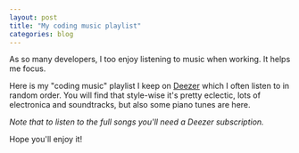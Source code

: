 ```yaml
---
layout: post
title: "My coding music playlist"
categories: blog
---
```


As so many developers, I too enjoy listening to music when working. It helps me focus.

Here is my "coding music" playlist I keep on [Deezer](http://www.deezer.com) which I often listen to in random order.
You will find that style-wise it's pretty eclectic, lots of electronica and soundtracks, but also some piano tunes are here.

_Note that to listen to the full songs you'll need a Deezer subscription._

Hope you'll enjoy it!

<script>
	(function(d, s, id) { 
	var js, djs = d.getElementsByTagName(s)[0];
	if (d.getElementById(id)) return; 
	js = d.createElement(s); js.id = id; 
	js.src = "http://cdn-files.deezer.com/js/widget/loader.js"; 
	 djs.parentNode.insertBefore(js, djs);
}(document, "script", "deezer-widget-loader"));</script>

<div class="deezer-widget-player" data-src="http://www.deezer.com/plugins/player?format=classic&autoplay=false&playlist=true&width=700&height=350&color=007FEB&layout=dark&size=medium&type=playlist&id=1361257125" data-scrolling="no" data-frameborder="0" data-allowTransparency="true" data-width="700" data-height="240"></div>
